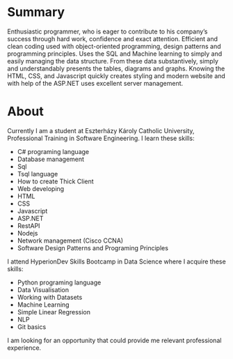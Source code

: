 # Summary
Enthusiastic programmer, who is eager to contribute to his company’s success through hard 
work, confidence and exact attention. Efficient and clean coding used with object-oriented 
programming, design patterns and programming principles. Uses the SQL and Machine 
learning to simply and easily managing the data structure. From these data substantively, 
simply and understandably presents the tables, diagrams and graphs. Knowing the HTML, 
CSS, and Javascript quickly creates styling and modern website and with help of the ASP.NET 
uses excellent server management.

# About
Currently I am a student at Eszterházy Károly Catholic University, Professional Training in Software Engineering. I learn these skills: 

* C# programing language
* Database management
* Sql
* Tsql language
* How to create Thick Client
* Web developing
* HTML
* CSS
* Javascript
* ASP.NET
* RestAPI
* Nodejs
* Network management (Cisco CCNA)
* Software Design Patterns and Programing Principles

I attend HyperionDev Skills Bootcamp in Data Science where I acquire these skills: 

* Python programing language
* Data Visualisation
* Working with Datasets
* Machine Learning
* Simple Linear Regression
* NLP 
* Git basics

I am looking for an opportunity that could provide me relevant professional experience.



[](https://www.hackerrank.com/herczeg_tamas_b1)

<!--
**scktom/scktom** is a ✨ _special_ ✨ repository because its `README.md` (this file) appears on your GitHub profile.

Here are some ideas to get you started:

- 🔭 I’m currently working on ...
- 🌱 I’m currently learning ...
- 👯 I’m looking to collaborate on ...
- 🤔 I’m looking for help with ...
- 💬 Ask me about ...
- 📫 How to reach me: ...
- 😄 Pronouns: ...
- ⚡ Fun fact: ...
-->
